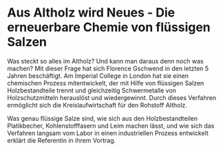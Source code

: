 # Aus Altholz wird Neues - Die erneuerbare Chemie von flüssigen Salzen
Was steckt so alles im Altholz? Und kann man daraus denn noch was machen? Mit dieser Frage hat sich Florence Gschwend in den letzten 5 Jahren beschäftigt. Am Imperial College in London hat sie einen chemischen Prozess mitentwickelt, der mit Hilfe von flüssigen Salzen Holzbestandteile trennt und gleichzeitig Schwermetalle von Holzschutzmitteln herauslöst und wiedergewinnt. Durch dieses Verfahren ermöglicht sich die Kreislaufwirtschaft für den Rohstoff Altholz.

Was genau flüssige Salze sind, wie sich aus den Holzbestandteilen Platikbecher, Kohlenstofffasern und Leim machen lässt, und wie sich das Verfahren langsam vom Labor in einen industriellen Prozess entwickelt erklärt die Referentin in ihrem Vortrag.

<!-- type: published -->
<!-- date: 2018-11-22 22:00:00 -->

<!-- description: Was steckt so alles im Altholz und was kann man daraus noch alles machen? -->
<!-- category: Vorträge -->
<!-- tags: Holz, Chemie, Salz -->
<!-- coverImage: http://www.ngib.ch/typo3temp/focuscrop/bd4e417e6bdd1241758b9ec29662e86b3e39b0fd-fp-8-3-0-0.png -->